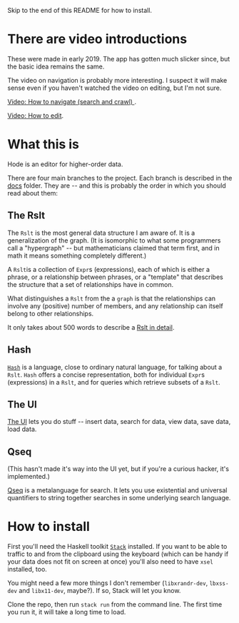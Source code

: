 Skip to the end of this README for how to install.

# There are video introductions

These were made in early 2019.
The app has gotten much slicker since,
but the basic idea remains the same.

The video on navigation is probably more interesting.
I suspect it will make sense even if you haven't watched the video on editing,
but I'm not sure.

[Video: How to navigate (search and crawl)
](https://www.youtube.com/watch?v=o6yifYdKlU0).

[Video: How to edit](https://www.youtube.com/watch?v=fuCREbf1m9k).

# What this is

Hode is an editor for higher-order data.

There are four main branches to the project.
Each branch is described in the [docs](docs) folder.
They are -- and this is probably the order in which you should read about them:

## The Rslt

The `Rslt` is the most general data structure I am aware of.
It is a generalization of the graph.
(It is isomorphic to what some programmers call a "hypergraph"
-- but mathematicians claimed that term first,
and in math it means something completely different.)

A `Rslt`is a collection of `Expr`s (expressions),
each of which is either a phrase,
or a relationship between phrases,
or a "template" that describes the structure that a set of relationships have in common.

What distinguishes a `Rslt` from the a `graph`
is that the relationships can involve any (positive) number of members,
and any relationship can itself belong to other relationships.

It only takes about 500 words to describe a
[Rslt in detail](docs/rslt/rslt.md).

## Hash

[`Hash`](docs/hash/the-hash-language.md) is a language,
close to ordinary natural language,
for talking about a `Rslt`.
`Hash` offers a concise representation,
both for individual `Expr`s (expressions) in a `Rslt`,
and for queries which retrieve subsets of a `Rslt`.

## The UI

[The UI](docs/ui.md) lets you do stuff
-- insert data, search for data, view data, save data, load data.

## Qseq

(This hasn't made it's way into the UI yet,
but if you're a curious hacker, it's implemented.)

[Qseq](Hode/Qseq/) is a metalanguage for search.
It lets you use existential and universal quantifiers to string together searches in some underlying search language.

# How to install

First you'll need the Haskell toolkit [`Stack`](https://docs.haskellstack.org/en/stable/README/) installed.
If you want to be able to traffic to and from the clipboard using the keyboard
(which can be handy if your data does not fit on screen at once)
you'll also need to have `xsel` installed, too.

You might need a few more things I don't remember
(`libxrandr-dev`, `lbxss-dev` and `libx11-dev`, maybe?).
If so, Stack will let you know.

Clone the repo,
then run `stack run` from the command line.
The first time you run it,
it will take a long time to load.
